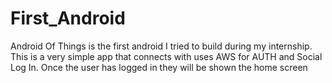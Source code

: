 # First_Android
Android Of Things is the first android I tried to build during my internship. This is a very simple app that connects with uses AWS for AUTH and Social Log In.
Once the user has logged in they will be shown the home screen
